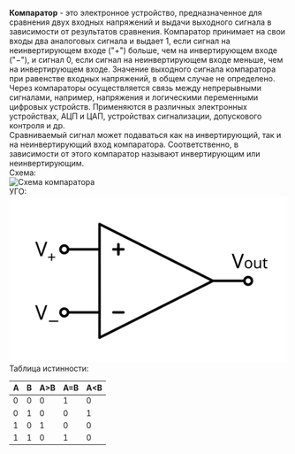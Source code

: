 **Компаратор** - это электронное устройство, предназначенное для сравнения двух входных напряжений и выдачи выходного сигнала в зависимости от результатов сравнения. Компаратор принимает на свои входы два аналоговых сигнала и выдает 1, если сигнал на
неинвертирующем входе ("+") больше, чем на инвертирующем входе ("−"), и сигнал 0,
если сигнал на неинвертирующем входе меньше, чем на инвертирующем входе. Значение
выходного сигнала компаратора при равенстве входных напряжений, в общем случае не
определено.  
Через компараторы осуществляется связь между непрерывными сигналами, например,
напряжения и логическими переменными цифровых устройств. Применяются в различных электронных устройствах, АЦП и ЦАП, устройствах сигнализации, допускового контроля и др.  
Сравниваемый сигнал может подаваться как на инвертирующий, так и на
неинвертирующий вход компаратора. Соответственно, в зависимости от этого компаратор
называют инвертирующим или неинвертирующим.  
Схема:  
![Схема компаратора](../Pictures/11_01.%20Схема%20компаратора.png)  
УГО:  
![УГО компаратора](../Pictures/11_02.%20УГО%20компаратора.png)  
Таблица истинности:  

| A   | B   | A>B | A=B | A<B |
| --- | --- | --- | --- | --- |
| 0   | 0   | 0   | 1   | 0   |
| 0   | 1   | 0   | 0   | 1   |
| 1   | 0   | 1   | 0   | 0   |
| 1   | 1   | 0   | 1   | 0   |
